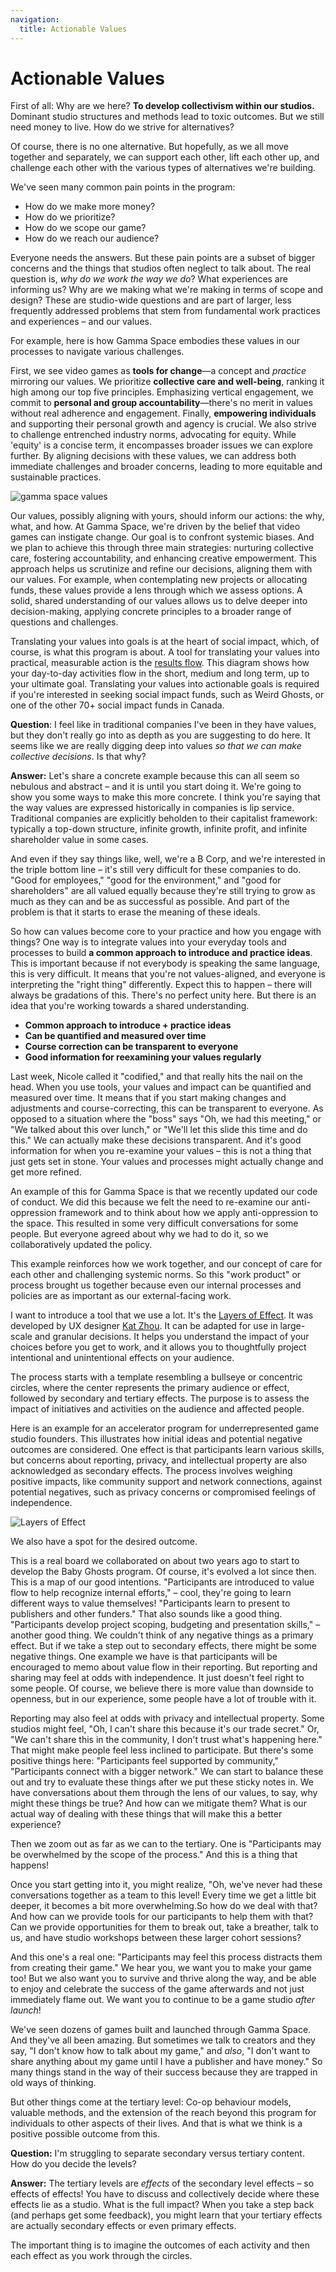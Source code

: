 ```yaml
---
navigation:
  title: Actionable Values
---
```


# Actionable Values

First of all: Why are we here? **To develop collectivism within our studios.** Dominant studio structures and methods lead to toxic outcomes. But we still need money to live. How do we strive for alternatives? 

Of course, there is no one alternative. But hopefully, as we all move together and separately, we can support each other, lift each other up, and challenge each other with the various types of alternatives we're building.

We've seen many common pain points in the program:

- How do we make more money?
- How do we prioritize?
- How do we scope our game?
- How do we reach our audience?

Everyone needs the answers. But these pain points are a subset of bigger concerns and the things that studios often neglect to talk about. The real question is, *why do we work the way we do*? What experiences are informing us? Why are we making what we're making in terms of scope and design? These are studio-wide questions and are part of larger, less frequently addressed problems that stem from fundamental work practices and experiences – and our values.

For example, here is how Gamma Space embodies these values in our processes to navigate various challenges.

First, we see video games as **tools for change**—a concept and *practice* mirroring our values. We prioritize **collective care and well-being**, ranking it high among our top five principles. Emphasizing vertical engagement, we commit to **personal and group accountability**—there's no merit in values without real adherence and engagement. Finally, **empowering individuals** and supporting their personal growth and agency is crucial. We also strive to challenge entrenched industry norms, advocating for equity. While 'equity' is a concise term, it encompasses broader issues we can explore further. By aligning decisions with these values, we can address both immediate challenges and broader concerns, leading to more equitable and sustainable practices.

![gamma space values](/img/gamma-space-values.jpg)

Our values, possibly aligning with yours, should inform our actions: the why, what, and how. At Gamma Space, we're driven by the belief that video games can instigate change. Our goal is to confront systemic biases. And we plan to achieve this through three main strategies: nurturing collective care, fostering accountability, and enhancing creative empowerment. This approach helps us scrutinize and refine our decisions, aligning them with our values. For example, when contemplating new projects or allocating funds, these values provide a lens through which we assess options. A solid, shared understanding of our values allows us to delve deeper into decision-making, applying concrete principles to a broader range of questions and challenges.

Translating your values into goals is at the heart of social impact, which, of course, is what this program is about. A tool for translating your values into practical, measurable action is the [results flow](https://learn.weirdghosts.ca/impact-tools/results-flow). This diagram shows how your day-to-day activities flow in the short, medium and long term, up to your ultimate goal. Translating your values into actionable goals is required if you're interested in seeking social impact funds, such as Weird Ghosts, or one of the other 70+ social impact funds in Canada.

**Question**: I feel like in traditional companies I've been in they have values, but they don't really go into as depth as you are suggesting to do here. It seems like we are really digging deep into values *so that we can make collective decisions*. Is that why?

**Answer:** Let's share a concrete example because this can all seem so nebulous and abstract – and it is until you start doing it. We're going to show you some ways to make this more concrete. I think you're saying that the way values are expressed historically in companies is lip service. Traditional companies are explicitly beholden to their capitalist framework: typically a top-down structure, infinite growth, infinite profit, and infinite shareholder value in some cases. 

And even if they say things like, well, we're a B Corp, and we're interested in the triple bottom line – it's still very difficult for these companies to do. "Good for employees," "good for the environment," and "good for shareholders" are all valued equally because they're still trying to grow as much as they can and be as successful as possible. And part of the problem is that it starts to erase the meaning of these ideals.

So how can values become core to your practice and how you engage with things? One way is to integrate values into your everyday tools and processes to build **a common approach to introduce and practice ideas**. This is important because if not everybody is speaking the same language, this is very difficult. It means that you're not values-aligned, and everyone is interpreting the "right thing" differently. Expect this to happen – there will always be gradations of this. There's no perfect unity here. But there is an idea that you're working towards a shared understanding.

- **Common approach to introduce + practice ideas**
- **Can be quantified and measured over time**
- **Course correction can be transparent to everyone**
- **Good information for reexamining your values regularly**

Last week, Nicole called it "codified," and that really hits the nail on the head. When you use tools, your values and impact can be quantified and measured over time. It means that if you start making changes and adjustments and course-correcting, this can be transparent to everyone. As opposed to a situation where the "boss" says "Oh, we had this meeting," or "We talked about this over lunch," or "We'll let this slide this time and do this." We can actually make these decisions transparent. And it's good information for when you re-examine your values – this is not a thing that just gets set in stone. Your values and processes might actually change and get more refined.

An example of this for Gamma Space is that we recently updated our code of conduct. We did this because we felt the need to re-examine our anti-oppression framework and to think about how we apply anti-oppression to the space. This resulted in some very difficult conversations for some people. But everyone agreed about why we had to do it, so we collaboratively updated the policy.

This example reinforces how we work together, and our concept of care for each other and challenging systemic norms. So this "work product" or process brought us together because even our internal processes and policies are as important as our external-facing work. 

I want to introduce a tool that we use a lot. It's the [Layers of Effect](https://www.designethically.com/layers). It was developed by UX designer [Kat Zhou](https://www.katherinemzhou.com/). It can be adapted for use in large-scale and granular decisions. It helps you understand the impact of your choices before you get to work, and it allows you to thoughtfully project intentional and unintentional effects on your audience.

The process starts with a template resembling a bullseye or concentric circles, where the center represents the primary audience or effect, followed by secondary and tertiary effects. The purpose is to assess the impact of initiatives and activities on the audience and affected people.

Here is an example for an accelerator program for underrepresented game studio founders. This illustrates how initial ideas and potential negative outcomes are considered. One effect is that participants learn various skills, but concerns about reporting, privacy, and intellectual property are also acknowledged as secondary effects. The process involves weighing positive impacts, like community support and network connections, against potential negatives, such as privacy concerns or compromised feelings of independence.

![Layers of Effect](/img/layers-of-effect.jpg)

We also have a spot for the desired outcome.

This is a real board we collaborated on about two years ago to start to develop the Baby Ghosts program. Of course, it's evolved a lot since then. This is a map of our good intentions. "Participants are introduced to value flow to help recognize internal efforts," – cool, they're going to learn different ways to value themselves! "Participants learn to present to publishers and other funders." That also sounds like a good thing. "Participants develop project scoping, budgeting and presentation skills," – another good thing. We couldn't think of any negative things as a primary effect. But if we take a step out to secondary effects, there might be some negative things. One example we have is that participants will be encouraged to memo about value flow in their reporting. But reporting and sharing may feel at odds with independence. It just doesn't feel right to some people. Of course, we believe there is more value than downside to openness, but in our experience, some people have a lot of trouble with it.

Reporting may also feel at odds with privacy and intellectual property. Some studios might feel, "Oh, I can't share this because it's our trade secret." Or, "We can't share this in the community, I don't trust what's happening here." That might make people feel less inclined to participate. But there's some positive things here: "Participants feel supported by community," "Participants connect with a bigger network." We can start to balance these out and try to evaluate these things after we put these sticky notes in. We have conversations about them through the lens of our values, to say, why might these things be true? And how can we mitigate them? What is our actual way of dealing with these things that will make this a better experience?

Then we zoom out as far as we can to the tertiary. One is "Participants may be overwhelmed by the scope of the process." And this is a thing that happens! 

Once you start getting into it, you might realize, "Oh, we've never had these conversations together as a team to this level! Every time we get a little bit deeper, it becomes a bit more overwhelming.So how do we deal with that? And how can we provide tools for our participants to help them with that? Can we provide opportunities for them to break out, take a breather, talk to us, and have studio workshops between these larger cohort sessions?

And this one's a real one: "Participants may feel this process distracts them from creating their game." We hear you, we want you to make your game too! But we also want you to survive and thrive along the way, and be able to enjoy and celebrate the success of the game afterwards and not just immediately flame out. We want you to continue to be a game studio *after launch*!

We've seen dozens of games built and launched through Gamma Space. And they've all been amazing. But sometimes we talk to creators and they say, "I don't know how to talk about my game," and *also*, "I don't want to share anything about my game until I have a publisher and have money." So many things stand in the way of their success because they are trapped in old ways of thinking.

But other things come at the tertiary level: Co-op behaviour models, valuable methods, and the extension of the reach beyond this program for individuals to other aspects of their lives. And that is what we think is a positive possible outcome from this. 

**Question:** I'm struggling to separate secondary versus tertiary content. How do you decide the levels?

**Answer:** The tertiary levels are *effects* of the secondary level effects – so effects of effects! You have to discuss and collectively decide where these effects lie as a studio. What is the full impact? When you take a step back (and perhaps get some feedback), you might learn that your tertiary effects are actually secondary effects or even primary effects. 

The important thing is to imagine the outcomes of each activity and then each effect as you work through the circles.